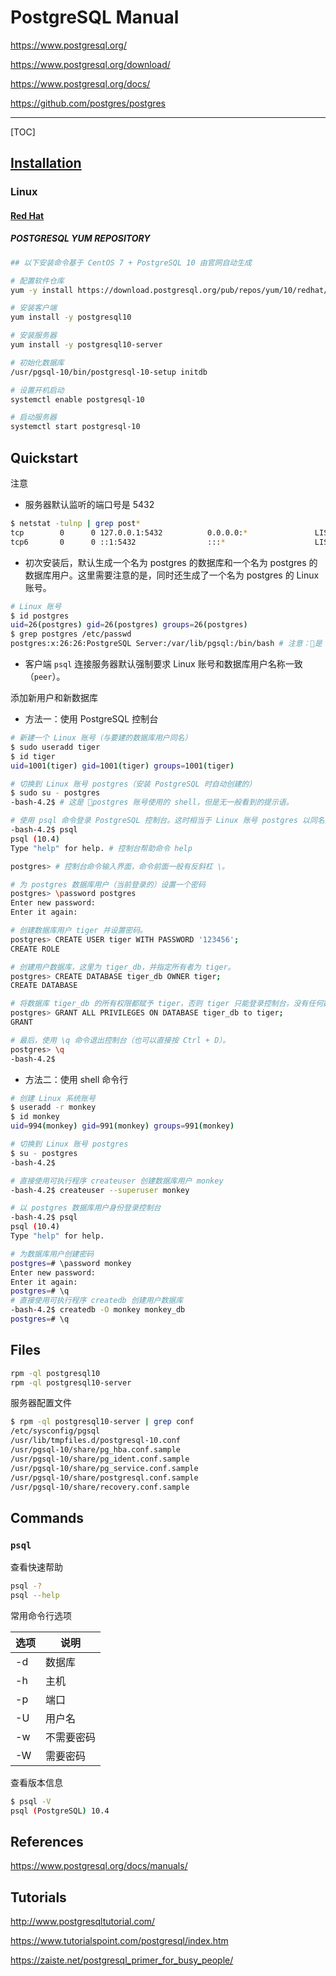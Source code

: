 # PostgreSQL Manual

<https://www.postgresql.org/>

<https://www.postgresql.org/download/>

<https://www.postgresql.org/docs/>

<https://github.com/postgres/postgres>

---

[TOC]

## [Installation](https://www.postgresql.org/download/)

### Linux

#### [Red Hat](https://www.postgresql.org/download/linux/redhat/)

##### POSTGRESQL YUM REPOSITORY

```bash
## 以下安装命令基于 CentOS 7 + PostgreSQL 10 由官网自动生成

# 配置软件仓库
yum -y install https://download.postgresql.org/pub/repos/yum/10/redhat/rhel-7-x86_64/pgdg-centos10-10-2.noarch.rpm

# 安装客户端
yum install -y postgresql10

# 安装服务器
yum install -y postgresql10-server

# 初始化数据库
/usr/pgsql-10/bin/postgresql-10-setup initdb

# 设置开机启动
systemctl enable postgresql-10

# 启动服务器
systemctl start postgresql-10
```

## Quickstart

注意

- 服务器默认监听的端口号是 5432

```bash
$ netstat -tulnp | grep post*
tcp        0      0 127.0.0.1:5432          0.0.0.0:*               LISTEN      1393/postmaster
tcp6       0      0 ::1:5432                :::*                    LISTEN      1393/postmaster
```

- 初次安装后，默认生成一个名为 postgres 的数据库和一个名为 postgres 的数据库用户。这里需要注意的是，同时还生成了一个名为 postgres 的 Linux 账号。

```bash
# Linux 账号
$ id postgres
uid=26(postgres) gid=26(postgres) groups=26(postgres)
$ grep postgres /etc/passwd
postgres:x:26:26:PostgreSQL Server:/var/lib/pgsql:/bin/bash # 注意：是 login shell
```

- 客户端 `psql` 连接服务器默认强制要求 Linux 账号和数据库用户名称一致（`peer`）。

添加新用户和新数据库

- 方法一：使用 PostgreSQL 控制台

```bash
# 新建一个 Linux 账号（与要建的数据库用户同名）
$ sudo useradd tiger
$ id tiger
uid=1001(tiger) gid=1001(tiger) groups=1001(tiger)

# 切换到 Linux 账号 postgres（安装 PostgreSQL 时自动创建的）
$ sudo su - postgres
-bash-4.2$ # 这是 postgres 账号使用的 shell，但是无一般看到的提示语。

# 使用 psql 命令登录 PostgreSQL 控制台。这时相当于 Linux 账号 postgres 以同名数据库用户的身份登录数据库，这是不用输入密码的。
-bash-4.2$ psql
psql (10.4)
Type "help" for help. # 控制台帮助命令 help

postgres> # 控制台命令输入界面，命令前面一般有反斜杠 \。

# 为 postgres 数据库用户（当前登录的）设置一个密码
postgres> \password postgres
Enter new password:
Enter it again:

# 创建数据库用户 tiger 并设置密码。
postgres> CREATE USER tiger WITH PASSWORD '123456';
CREATE ROLE

# 创建用户数据库，这里为 tiger_db，并指定所有者为 tiger。
postgres> CREATE DATABASE tiger_db OWNER tiger;
CREATE DATABASE

# 将数据库 tiger_db 的所有权限都赋予 tiger，否则 tiger 只能登录控制台，没有任何数据库操作权限。
postgres> GRANT ALL PRIVILEGES ON DATABASE tiger_db to tiger;
GRANT

# 最后，使用 \q 命令退出控制台（也可以直接按 Ctrl + D）。
postgres> \q
-bash-4.2$
```

- 方法二：使用 shell 命令行

```bash
# 创建 Linux 系统账号
$ useradd -r monkey
$ id monkey
uid=994(monkey) gid=991(monkey) groups=991(monkey)

# 切换到 Linux 账号 postgres
$ su - postgres
-bash-4.2$

# 直接使用可执行程序 createuser 创建数据库用户 monkey
-bash-4.2$ createuser --superuser monkey

# 以 postgres 数据库用户身份登录控制台
-bash-4.2$ psql
psql (10.4)
Type "help" for help.

# 为数据库用户创建密码
postgres=# \password monkey
Enter new password:
Enter it again:
postgres=# \q
# 直接使用可执行程序 createdb 创建用户数据库
-bash-4.2$ createdb -O monkey monkey_db
postgres=# \q
```

## Files

```bash
rpm -ql postgresql10
rpm -ql postgresql10-server
```

服务器配置文件

```bash
$ rpm -ql postgresql10-server | grep conf
/etc/sysconfig/pgsql
/usr/lib/tmpfiles.d/postgresql-10.conf
/usr/pgsql-10/share/pg_hba.conf.sample
/usr/pgsql-10/share/pg_ident.conf.sample
/usr/pgsql-10/share/pg_service.conf.sample
/usr/pgsql-10/share/postgresql.conf.sample
/usr/pgsql-10/share/recovery.conf.sample
```

## Commands

### `psql`

查看快速帮助

```bash
psql -?
psql --help
```

常用命令行选项

选项 | 说明
--- | ---
-d | 数据库
-h | 主机
-p | 端口
-U | 用户名
-w | 不需要密码
-W | 需要密码

查看版本信息

```bash
$ psql -V
psql (PostgreSQL) 10.4
```

## References

<https://www.postgresql.org/docs/manuals/>

## Tutorials

<http://www.postgresqltutorial.com/>

<https://www.tutorialspoint.com/postgresql/index.htm>

<https://zaiste.net/postgresql_primer_for_busy_people/>